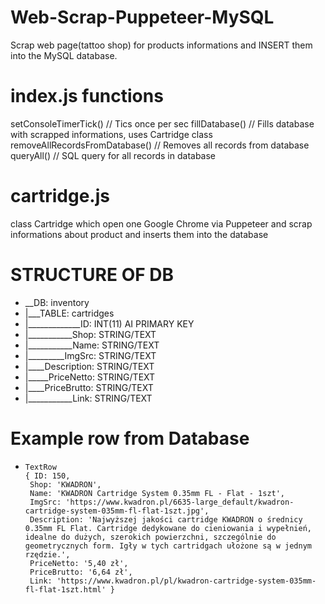 # Web-Scrap-Puppeteer-MySQL
Scrap web page(tattoo shop) for products informations and INSERT them into the MySQL database.

# index.js functions
  setConsoleTimerTick()           // Tics once per sec
  fillDatabase()                  // Fills database with scrapped informations, uses Cartridge class
  removeAllRecordsFromDatabase()  // Removes all records from database
  queryAll()                      // SQL query for all records in database

# cartridge.js
  class Cartridge which open one Google Chrome via Puppeteer and scrap informations about product and inserts them into the database

# STRUCTURE OF DB

 *  __DB: inventory
 * |___TABLE: cartridges
 * |_____________ID: INT(11) AI PRIMARY KEY
 * |___________Shop: STRING/TEXT
 * |___________Name: STRING/TEXT
 * |_________ImgSrc: STRING/TEXT
 * |____Description: STRING/TEXT
 * |_____PriceNetto: STRING/TEXT
 * |____PriceBrutto: STRING/TEXT
 * |___________Link: STRING/TEXT

# Example row from Database

*     TextRow
      { ID: 150,
       Shop: 'KWADRON',
       Name: 'KWADRON Cartridge System 0.35mm FL - Flat - 1szt',
       ImgSrc: 'https://www.kwadron.pl/6635-large_default/kwadron-cartridge-system-035mm-fl-flat-1szt.jpg',
       Description: 'Najwyższej jakości cartridge KWADRON o średnicy 0.35mm FL Flat. Cartridge dedykowane do cieniowania i wypełnień, idealne do dużych, szerokich powierzchni, szczególnie do geometrycznych form. Igły w tych cartridgach ułożone są w jednym rzędzie.',
       PriceNetto: '5,40 zł',
       PriceBrutto: '6,64 zł',
       Link: 'https://www.kwadron.pl/pl/kwadron-cartridge-system-035mm-fl-flat-1szt.html' }
